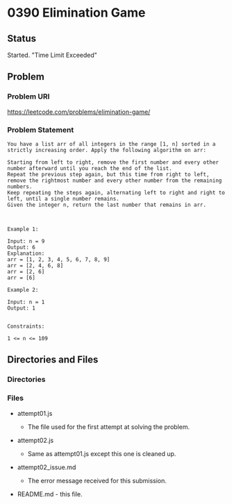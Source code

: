 # 0390 Elimination Game

## Status

Started. "Time Limit Exceeded"

## Problem

### Problem URl

https://leetcode.com/problems/elimination-game/

### Problem Statement

```
You have a list arr of all integers in the range [1, n] sorted in a strictly increasing order. Apply the following algorithm on arr:

Starting from left to right, remove the first number and every other number afterward until you reach the end of the list.
Repeat the previous step again, but this time from right to left, remove the rightmost number and every other number from the remaining numbers.
Keep repeating the steps again, alternating left to right and right to left, until a single number remains.
Given the integer n, return the last number that remains in arr.



Example 1:

Input: n = 9
Output: 6
Explanation:
arr = [1, 2, 3, 4, 5, 6, 7, 8, 9]
arr = [2, 4, 6, 8]
arr = [2, 6]
arr = [6]

Example 2:

Input: n = 1
Output: 1


Constraints:

1 <= n <= 109
```

## Directories and Files

### Directories

### Files

- attempt01.js

  - The file used for the first attempt at solving the problem.

- attempt02.js

  - Same as attempt01.js except this one is cleaned up.

- attempt02_issue.md

  - The error message received for this submission.

- README.md - this file.
